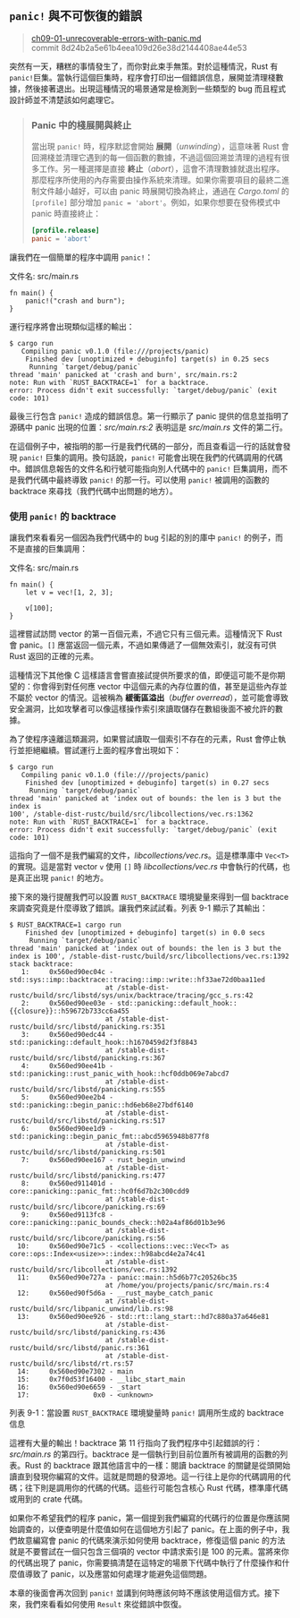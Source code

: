 ## `panic!` 與不可恢復的錯誤

> [ch09-01-unrecoverable-errors-with-panic.md](https://github.com/rust-lang/book/blob/master/second-edition/src/ch09-01-unrecoverable-errors-with-panic.md)
> <br>
> commit 8d24b2a5e61b4eea109d26e38d2144408ae44e53

突然有一天，糟糕的事情發生了，而你對此束手無策。對於這種情況，Rust 有 `panic!`巨集。當執行這個巨集時，程序會打印出一個錯誤信息，展開並清理棧數據，然後接著退出。出現這種情況的場景通常是檢測到一些類型的 bug 而且程式設計師並不清楚該如何處理它。

> ### Panic 中的棧展開與終止
> 
> 當出現 `panic!` 時，程序默認會開始 **展開**（*unwinding*），這意味著 Rust 會回溯棧並清理它遇到的每一個函數的數據，不過這個回溯並清理的過程有很多工作。另一種選擇是直接 **終止**（*abort*），這會不清理數據就退出程序。那麼程序所使用的內存需要由操作系統來清理。如果你需要項目的最終二進制文件越小越好，可以由 panic 時展開切換為終止，通過在  *Cargo.toml* 的 `[profile]` 部分增加 `panic = 'abort'`。例如，如果你想要在發佈模式中 panic 時直接終止：
>
> ```toml
> [profile.release]
> panic = 'abort'
> ```

讓我們在一個簡單的程序中調用 `panic!`：

<span class="filename">文件名: src/main.rs</span>

```rust,should_panic
fn main() {
    panic!("crash and burn");
}
```

運行程序將會出現類似這樣的輸出：

```text
$ cargo run
   Compiling panic v0.1.0 (file:///projects/panic)
    Finished dev [unoptimized + debuginfo] target(s) in 0.25 secs
     Running `target/debug/panic`
thread 'main' panicked at 'crash and burn', src/main.rs:2
note: Run with `RUST_BACKTRACE=1` for a backtrace.
error: Process didn't exit successfully: `target/debug/panic` (exit code: 101)
```

最後三行包含 `panic!` 造成的錯誤信息。第一行顯示了 panic 提供的信息並指明了源碼中 panic 出現的位置：*src/main.rs:2* 表明這是 *src/main.rs* 文件的第二行。

在這個例子中，被指明的那一行是我們代碼的一部分，而且查看這一行的話就會發現 `panic!` 巨集的調用。換句話說，`panic!` 可能會出現在我們的代碼調用的代碼中。錯誤信息報告的文件名和行號可能指向別人代碼中的 `panic!` 巨集調用，而不是我們代碼中最終導致 `panic!` 的那一行。可以使用 `panic!` 被調用的函數的 backtrace 來尋找（我們代碼中出問題的地方）。

### 使用 `panic!` 的 backtrace

讓我們來看看另一個因為我們代碼中的 bug 引起的別的庫中 `panic!` 的例子，而不是直接的巨集調用：

<span class="filename">文件名: src/main.rs</span>

```rust,should_panic
fn main() {
    let v = vec![1, 2, 3];

    v[100];
}
```

這裡嘗試訪問 vector 的第一百個元素，不過它只有三個元素。這種情況下 Rust 會 panic。`[]` 應當返回一個元素，不過如果傳遞了一個無效索引，就沒有可供 Rust 返回的正確的元素。

這種情況下其他像 C 這樣語言會嘗直接試提供所要求的值，即便這可能不是你期望的：你會得到對任何應 vector 中這個元素的內存位置的值，甚至是這些內存並不屬於 vector 的情況。這被稱為 **緩衝區溢出**（*buffer overread*），並可能會導致安全漏洞，比如攻擊者可以像這樣操作索引來讀取儲存在數組後面不被允許的數據。

為了使程序遠離這類漏洞，如果嘗試讀取一個索引不存在的元素，Rust 會停止執行並拒絕繼續。嘗試運行上面的程序會出現如下：

```text
$ cargo run
   Compiling panic v0.1.0 (file:///projects/panic)
    Finished dev [unoptimized + debuginfo] target(s) in 0.27 secs
     Running `target/debug/panic`
thread 'main' panicked at 'index out of bounds: the len is 3 but the index is
100', /stable-dist-rustc/build/src/libcollections/vec.rs:1362
note: Run with `RUST_BACKTRACE=1` for a backtrace.
error: Process didn't exit successfully: `target/debug/panic` (exit code: 101)
```

這指向了一個不是我們編寫的文件，*libcollections/vec.rs*。這是標準庫中 `Vec<T>` 的實現。這是當對 vector `v` 使用 `[]` 時 *libcollections/vec.rs* 中會執行的代碼，也是真正出現 `panic!` 的地方。

接下來的幾行提醒我們可以設置 `RUST_BACKTRACE` 環境變量來得到一個 backtrace 來調查究竟是什麼導致了錯誤。讓我們來試試看。列表 9-1 顯示了其輸出：

```text
$ RUST_BACKTRACE=1 cargo run
    Finished dev [unoptimized + debuginfo] target(s) in 0.0 secs
     Running `target/debug/panic`
thread 'main' panicked at 'index out of bounds: the len is 3 but the index is 100', /stable-dist-rustc/build/src/libcollections/vec.rs:1392
stack backtrace:
   1:     0x560ed90ec04c - std::sys::imp::backtrace::tracing::imp::write::hf33ae72d0baa11ed
                        at /stable-dist-rustc/build/src/libstd/sys/unix/backtrace/tracing/gcc_s.rs:42
   2:     0x560ed90ee03e - std::panicking::default_hook::{{closure}}::h59672b733cc6a455
                        at /stable-dist-rustc/build/src/libstd/panicking.rs:351
   3:     0x560ed90edc44 - std::panicking::default_hook::h1670459d2f3f8843
                        at /stable-dist-rustc/build/src/libstd/panicking.rs:367
   4:     0x560ed90ee41b - std::panicking::rust_panic_with_hook::hcf0ddb069e7abcd7
                        at /stable-dist-rustc/build/src/libstd/panicking.rs:555
   5:     0x560ed90ee2b4 - std::panicking::begin_panic::hd6eb68e27bdf6140
                        at /stable-dist-rustc/build/src/libstd/panicking.rs:517
   6:     0x560ed90ee1d9 - std::panicking::begin_panic_fmt::abcd5965948b877f8
                        at /stable-dist-rustc/build/src/libstd/panicking.rs:501
   7:     0x560ed90ee167 - rust_begin_unwind
                        at /stable-dist-rustc/build/src/libstd/panicking.rs:477
   8:     0x560ed911401d - core::panicking::panic_fmt::hc0f6d7b2c300cdd9
                        at /stable-dist-rustc/build/src/libcore/panicking.rs:69
   9:     0x560ed9113fc8 - core::panicking::panic_bounds_check::h02a4af86d01b3e96
                        at /stable-dist-rustc/build/src/libcore/panicking.rs:56
  10:     0x560ed90e71c5 - <collections::vec::Vec<T> as core::ops::Index<usize>>::index::h98abcd4e2a74c41
                        at /stable-dist-rustc/build/src/libcollections/vec.rs:1392
  11:     0x560ed90e727a - panic::main::h5d6b77c20526bc35
                        at /home/you/projects/panic/src/main.rs:4
  12:     0x560ed90f5d6a - __rust_maybe_catch_panic
                        at /stable-dist-rustc/build/src/libpanic_unwind/lib.rs:98
  13:     0x560ed90ee926 - std::rt::lang_start::hd7c880a37a646e81
                        at /stable-dist-rustc/build/src/libstd/panicking.rs:436
                        at /stable-dist-rustc/build/src/libstd/panic.rs:361
                        at /stable-dist-rustc/build/src/libstd/rt.rs:57
  14:     0x560ed90e7302 - main
  15:     0x7f0d53f16400 - __libc_start_main
  16:     0x560ed90e6659 - _start
  17:                0x0 - <unknown>
```

<span class="caption">列表 9-1：當設置 `RUST_BACKTRACE` 環境變量時 `panic!` 調用所生成的 backtrace 信息</span>

這裡有大量的輸出！backtrace 第 11 行指向了我們程序中引起錯誤的行：*src/main.rs* 的第四行。backtrace 是一個執行到目前位置所有被調用的函數的列表。Rust 的 backtrace 跟其他語言中的一樣：閱讀 backtrace 的關鍵是從頭開始讀直到發現你編寫的文件。這就是問題的發源地。這一行往上是你的代碼調用的代碼；往下則是調用你的代碼的代碼。這些行可能包含核心 Rust 代碼，標準庫代碼或用到的 crate 代碼。

如果你不希望我們的程序 panic，第一個提到我們編寫的代碼行的位置是你應該開始調查的，以便查明是什麼值如何在這個地方引起了 panic。在上面的例子中，我們故意編寫會 panic 的代碼來演示如何使用 backtrace，修復這個 panic 的方法就是不要嘗試在一個只包含三個項的 vector 中請求索引是 100 的元素。當將來你的代碼出現了 panic，你需要搞清楚在這特定的場景下代碼中執行了什麼操作和什麼值導致了 panic，以及應當如何處理才能避免這個問題。

本章的後面會再次回到 `panic!` 並講到何時應該何時不應該使用這個方式。接下來，我們來看看如何使用 `Result` 來從錯誤中恢復。